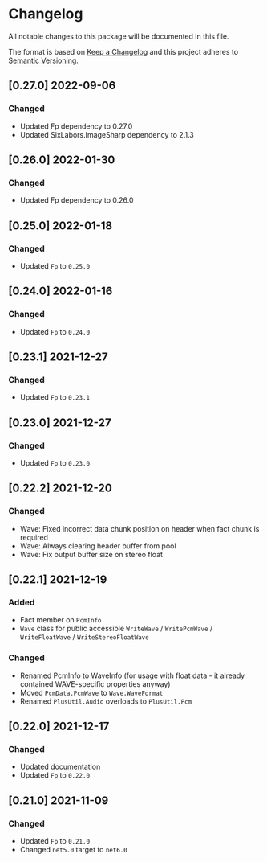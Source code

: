 # Changelog
All notable changes to this package will be documented in this file.

The format is based on [Keep a Changelog](http://keepachangelog.com/en/1.0.0/)
and this project adheres to [Semantic Versioning](http://semver.org/spec/v2.0.0.html).

## [0.27.0] 2022-09-06

### Changed

- Updated Fp dependency to 0.27.0
- Updated SixLabors.ImageSharp dependency to 2.1.3

## [0.26.0] 2022-01-30

### Changed

- Updated Fp dependency to 0.26.0

## [0.25.0] 2022-01-18

### Changed

- Updated `Fp` to `0.25.0`

## [0.24.0] 2022-01-16

### Changed

- Updated `Fp` to `0.24.0`

## [0.23.1] 2021-12-27

### Changed

- Updated `Fp` to `0.23.1`

## [0.23.0] 2021-12-27

### Changed

- Updated `Fp` to `0.23.0`

## [0.22.2] 2021-12-20

### Changed

- Wave: Fixed incorrect data chunk position on header when fact chunk is required
- Wave: Always clearing header buffer from pool
- Wave: Fix output buffer size on stereo float

## [0.22.1] 2021-12-19

### Added

- Fact member on `PcmInfo`
- `Wave` class for public accessible `WriteWave` / `WritePcmWave` / `WriteFloatWave` / `WriteStereoFloatWave`

### Changed

- Renamed PcmInfo to WaveInfo (for usage with float data - it already contained WAVE-specific properties anyway)
- Moved `PcmData.PcmWave` to `Wave.WaveFormat`
- Renamed `PlusUtil.Audio` overloads to `PlusUtil.Pcm`

## [0.22.0] 2021-12-17

### Changed

- Updated documentation
- Updated `Fp` to `0.22.0`

## [0.21.0] 2021-11-09

### Changed

- Updated `Fp` to `0.21.0`
- Changed `net5.0` target to `net6.0`
